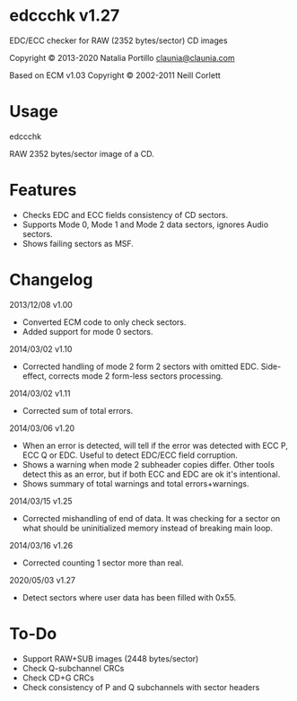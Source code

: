 edccchk v1.27
=============

EDC/ECC checker for RAW (2352 bytes/sector) CD images

Copyright © 2013-2020 Natalia Portillo <claunia@claunia.com>

Based on ECM v1.03 Copyright © 2002-2011 Neill Corlett

Usage
=====

edccchk <cdimage>

<cdimage> RAW 2352 bytes/sector image of a CD.

Features
========

* Checks EDC and ECC fields consistency of CD sectors.
* Supports Mode 0, Mode 1 and Mode 2 data sectors, ignores Audio sectors.
* Shows failing sectors as MSF.

Changelog
=========

2013/12/08	v1.00
* Converted ECM code to only check sectors.
* Added support for mode 0 sectors.

2014/03/02	v1.10
* Corrected handling of mode 2 form 2 sectors with omitted EDC. Side-effect, corrects mode 2 form-less sectors processing.

2014/03/02	v1.11
* Corrected sum of total errors.

2014/03/06	v1.20
* When an error is detected, will tell if the error was detected with ECC P, ECC Q or EDC. Useful to detect EDC/ECC field corruption.
* Shows a warning when mode 2 subheader copies differ. Other tools detect this as an error, but if both ECC and EDC are ok it's intentional.
* Shows summary of total warnings and total errors+warnings.

2014/03/15	v1.25
* Corrected mishandling of end of data. It was checking for a sector on what should be uninitialized memory instead of breaking main loop.

2014/03/16	v1.26
* Corrected counting 1 sector more than real.

2020/05/03	v1.27
* Detect sectors where user data has been filled with 0x55.

To-Do
=====

* Support RAW+SUB images (2448 bytes/sector)
* Check Q-subchannel CRCs
* Check CD+G CRCs
* Check consistency of P and Q subchannels with sector headers
